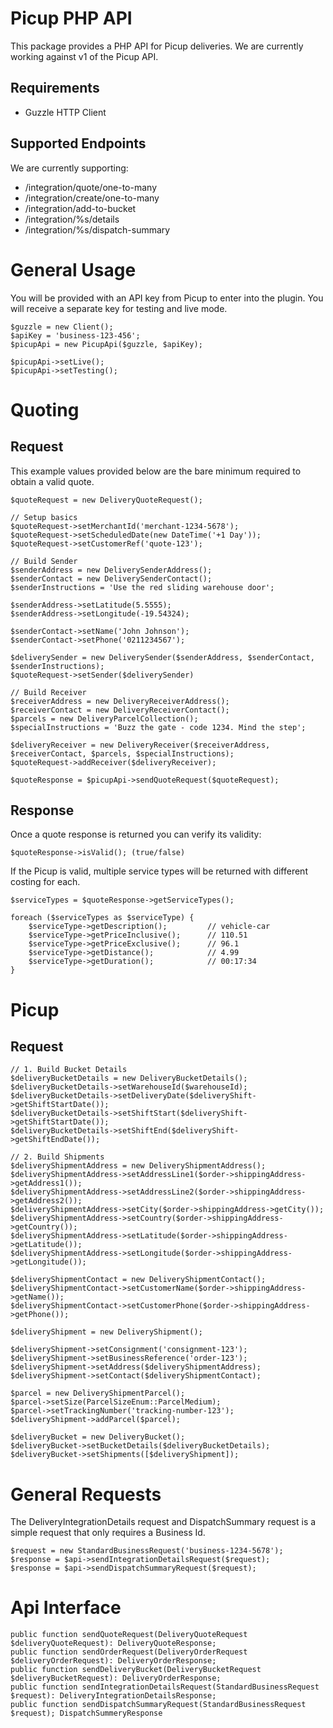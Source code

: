# Picup PHP API

This package provides a PHP API for Picup deliveries. We are currently working against v1 of the Picup API.

## Requirements

* Guzzle HTTP Client

## Supported Endpoints

We are currently supporting:

- /integration/quote/one-to-many
- /integration/create/one-to-many
- /integration/add-to-bucket
- /integration/%s/details
- /integration/%s/dispatch-summary

# General Usage
You will be provided with an API key from Picup to enter into the plugin. You will receive a separate
key for testing and live mode.

    $guzzle = new Client();
    $apiKey = 'business-123-456';
    $picupApi = new PicupApi($guzzle, $apiKey);
    
    $picupApi->setLive();
    $picupApi->setTesting();

# Quoting
## Request
This example values provided below are the bare minimum required to obtain a valid quote.

    $quoteRequest = new DeliveryQuoteRequest();
    
    // Setup basics
    $quoteRequest->setMerchantId('merchant-1234-5678');
    $quoteRequest->setScheduledDate(new DateTime('+1 Day'));
    $quoteRequest->setCustomerRef('quote-123');
    
    // Build Sender
    $senderAddress = new DeliverySenderAddress();
    $senderContact = new DeliverySenderContact();
    $senderInstructions = 'Use the red sliding warehouse door';
    
    $senderAddress->setLatitude(5.5555);
    $senderAddress->setLongitude(-19.54324);
    
    $senderContact->setName('John Johnson');
    $senderContact->setPhone('0211234567');
    
    $deliverySender = new DeliverySender($senderAddress, $senderContact, $senderInstructions);
    $quoteRequest->setSender($deliverySender)
    
    // Build Receiver
    $receiverAddress = new DeliveryReceiverAddress();
    $receiverContact = new DeliveryReceiverContact();
    $parcels = new DeliveryParcelCollection();
    $specialInstructions = 'Buzz the gate - code 1234. Mind the step';
    
    $deliveryReceiver = new DeliveryReceiver($receiverAddress, $receiverContact, $parcels, $specialInstructions);
    $quoteRequest->addReceiver($deliveryReceiver);
    
    $quoteResponse = $picupApi->sendQuoteRequest($quoteRequest);

## Response
Once a quote response is returned you can verify its validity:

    $quoteResponse->isValid(); (true/false)

If the Picup is valid, multiple service types will be returned with different costing for each.

    $serviceTypes = $quoteResponse->getServiceTypes();

    foreach ($serviceTypes as $serviceType) {
        $serviceType->getDescription();         // vehicle-car
        $serviceType->getPriceInclusive();      // 110.51
        $serviceType->getPriceExclusive();      // 96.1
        $serviceType->getDistance();            // 4.99
        $serviceType->getDuration();            // 00:17:34
    }

# Picup
## Request

    // 1. Build Bucket Details
    $deliveryBucketDetails = new DeliveryBucketDetails();
    $deliveryBucketDetails->setWarehouseId($warehouseId);
    $deliveryBucketDetails->setDeliveryDate($deliveryShift->getShiftStartDate());
    $deliveryBucketDetails->setShiftStart($deliveryShift->getShiftStartDate());
    $deliveryBucketDetails->setShiftEnd($deliveryShift->getShiftEndDate());
    
    // 2. Build Shipments
    $deliveryShipmentAddress = new DeliveryShipmentAddress();
    $deliveryShipmentAddress->setAddressLine1($order->shippingAddress->getAddress1());
    $deliveryShipmentAddress->setAddressLine2($order->shippingAddress->getAddress2());
    $deliveryShipmentAddress->setCity($order->shippingAddress->getCity());
    $deliveryShipmentAddress->setCountry($order->shippingAddress->getCountry());
    $deliveryShipmentAddress->setLatitude($order->shippingAddress->getLatitude());
    $deliveryShipmentAddress->setLongitude($order->shippingAddress->getLongitude());
  
    $deliveryShipmentContact = new DeliveryShipmentContact();
    $deliveryShipmentContact->setCustomerName($order->shippingAddress->getName());
    $deliveryShipmentContact->setCustomerPhone($order->shippingAddress->getPhone());
    
    $deliveryShipment = new DeliveryShipment();
    
    $deliveryShipment->setConsignment('consignment-123');
    $deliveryShipment->setBusinessReference('order-123');
    $deliveryShipment->setAddress($deliveryShipmentAddress);
    $deliveryShipment->setContact($deliveryShipmentContact);
    
    $parcel = new DeliveryShipmentParcel();
    $parcel->setSize(ParcelSizeEnum::ParcelMedium);
    $parcel->setTrackingNumber('tracking-number-123');
    $deliveryShipment->addParcel($parcel);
    
    $deliveryBucket = new DeliveryBucket();
    $deliveryBucket->setBucketDetails($deliveryBucketDetails);
    $deliveryBucket->setShipments([$deliveryShipment]);

# General Requests
The DeliveryIntegrationDetails request and DispatchSummary request is a simple request that only requires a Business Id.

    $request = new StandardBusinessRequest('business-1234-5678');
    $response = $api->sendIntegrationDetailsRequest($request);
    $response = $api->sendDispatchSummaryRequest($request);

# Api Interface

    public function sendQuoteRequest(DeliveryQuoteRequest $deliveryQuoteRequest): DeliveryQuoteResponse;
    public function sendOrderRequest(DeliveryOrderRequest $deliveryOrderRequest): DeliveryOrderResponse;
    public function sendDeliveryBucket(DeliveryBucketRequest $deliveryBucketRequest): DeliveryOrderResponse;
    public function sendIntegrationDetailsRequest(StandardBusinessRequest $request): DeliveryIntegrationDetailsResponse;
    public function sendDispatchSummaryRequest(StandardBusinessRequest $request); DispatchSummeryResponse
